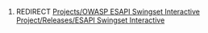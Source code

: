 1.  REDIRECT [Projects/OWASP ESAPI Swingset Interactive
    Project/Releases/ESAPI Swingset
    Interactive](Projects/OWASP_ESAPI_Swingset_Interactive_Project/Releases/ESAPI_Swingset_Interactive "wikilink")